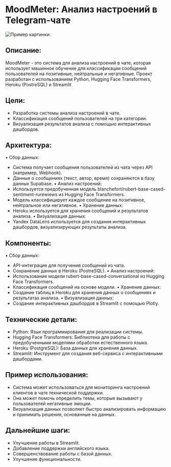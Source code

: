 # MoodMeter: Анализ настроений в Telegram-чате

![Пример картинки:](https://i.ibb.co/3c6XswK/image.png)

## Описание:

MoodMeter - это система для анализа настроений в чате, которая использует машинное обучение для классификации сообщений пользователей на позитивные, нейтральные и негативные. Проект разработан с использованием Python, Hugging Face Transformers, Heroku (PostreSQL) и Streamlit

## Цели:

* Разработка системы анализа настроений в чате.
* Классификация сообщений пользователей на три категории.
* Визуализация результатов анализа с помощью интерактивных дашбордов.

## Архитектура:

• Сбор данных: 
  * Система получает сообщения пользователей из чата через API (например, Webhook).
  * Данные о сообщениях (текст, автор, время) сохраняются в базу данных Supabase.
• Анализ настроений:
  * Используется предобученная модель blanchefort/rubert-base-cased-sentiment-rurewiews из Hugging Face Transformers.
  * Модель классифицирует каждое сообщение на позитивное, нейтральное или негативное.
• Хранение данных:
  * Heroku используется для хранения сообщений и результатов анализа.
• Визуализация данных:
  * Yandex DataLens используется для создания интерактивных дашбордов, визуализирующих результаты анализа.

## Компоненты:

• Сбор данных: 
  * API-интеграция для получения сообщений из чата.
  * Сохранение данных в Heroku (PostreSQL).
• Анализ настроений:
  * Использование модели rubert-base-cased-conversational из Hugging Face Transformers.
  * Классификация сообщений на основе модели.
• Хранение данных:
  * Создание таблиц в Heroku для хранения данных о сообщениях и результатах анализа.
• Визуализация данных:
  * Создание интерактивных дашбордов в Streamlit с помощью Plotly.

## Технические детали:

* Python: Язык программирования для реализации системы.
* Hugging Face Transformers: Библиотека для работы с предобученными моделями обработки естественного языка.
* Heroku (PostgreSQL): База данных для хранения данных.
* Streamlit: Инструмент для создания веб-сервиса с интерактивными дашбордами.

## Пример использования:

* Система может использоваться для мониторинга настроений клиентов в чате технической поддержки.
* Она может помочь определить темы, которые вызывают у пользователей негативные эмоции.
* Визуализация данных позволяет быстро анализировать информацию и принимать решения, основанные на данных.

## Дальнейшие шаги:

* Улучшение работы в Streamlit.
* Добавление поддержки английского языка.
* Совершенствование работы с базой данных.
* Улучшение функциональности.
